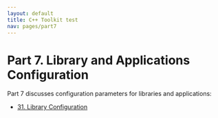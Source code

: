 ```yaml
---
layout: default
title: C++ Toolkit test
nav: pages/part7
---
```



Part 7\. Library and Applications Configuration
=============================================================

Part 7 discusses configuration parameters for libraries and applications:

-   [31. Library Configuration](ch_libconfig.html)


